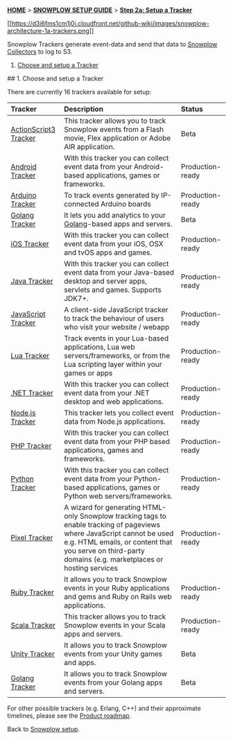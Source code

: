 <a name="top" />

[**HOME**](Home) > [**SNOWPLOW SETUP GUIDE**](Setting-up-Snowplow) > [**Step 2a: Setup a Tracker**](Setting-up-a-tracker)

[[https://d3i6fms1cm1j0i.cloudfront.net/github-wiki/images/snowplow-architecture-1a-trackers.png]]

Snowplow Trackers generate event-data and send that data to [Snowplow Collectors](Setting-up-a-Collector) to log to S3.

1. [Choose and setup a Tracker](#choose-setup)

<a name="choose-setup" />
## 1. Choose and setup a Tracker

There are currently 16 trackers available for setup:

| **Tracker**                                    | **Description**                                     | **Status**       |
|:-----------------------------------------------|:----------------------------------------------------|:-----------------|
| [ActionScript3 Tracker](ActionScript3-Tracker-setup) | This tracker allows you to track Snowplow events from a Flash movie, Flex application or Adobe AIR application. | Beta |
| [Android Tracker](Android-tracker-Setup) | With this tracker you can collect event data from your Android-based applications, games or frameworks. | Production-ready |
| [Arduino Tracker](arduino-tracker-setup) | To track events generated by IP-connected Arduino boards | Production-ready |
| [Golang Tracker](Golang-tracker-setup) | It lets you add analytics to your [Golang](https://golang.org/)-based apps and servers. | Beta |
| [iOS Tracker](iOS-tracker-Setup) | With this tracker you can collect event data from your iOS, OSX and tvOS apps and games. | Production-ready |
| [Java Tracker](Java-Tracker-Setup) | With this tracker you can collect event data from your Java-based desktop and server apps, servlets and games. Supports JDK7+. | Production-ready |
| [JavaScript Tracker](javascript-tracker-setup) | A client-side JavaScript tracker to track the behaviour of users who visit your website / webapp | Production-ready |
| [Lua Tracker](lua-tracker-setup) | Track events in your Lua-based applications, Lua web servers/frameworks, or from the Lua scripting layer within your games or apps | Production-ready |
| [.NET Tracker](.NET-tracker-setup) | With this tracker you can collect event data from your .NET desktop and web applications. | Production-ready |
| [Node.js Tracker](Node.js-tracker-setup) | This tracker lets you collect event data from Node.js applications. | Production-ready |
| [PHP Tracker](PHP-Tracker-Setup) | With this tracker you can collect event data from your PHP based applications, games and frameworks. | Production-ready |
| [Python Tracker](Python-tracker-setup) | With this tracker you can collect event data from your Python-based applications, games or Python web servers/frameworks. | Production-ready |
| [Pixel Tracker](pixel-tracker-setup) | A wizard for generating HTML-only Snowplow tracking tags to enable tracking of pageviews where JavaScript cannot be used e.g. HTML emails, or content that you serve on third-party domains (e.g. marketplaces or hosting services | Production-ready |
| [Ruby Tracker](Ruby-tracker-setup) | It allows you to track Snowplow events in your Ruby applications and gems and Ruby on Rails web applications. | Production-ready |
| [Scala Tracker](Scala-tracker-setup) | This tracker allows you to track Snowplow events in your Scala apps and servers. | Production-ready |
| [Unity Tracker](Unity-Tracker-Setup) | It allows you to track Snowplow events from your Unity games and apps. | Beta |
| [Golang Tracker](Golang-tracker-Setup) | It allows you to track Snowplow events from your Golang apps and servers. | Beta |


For other possible trackers (e.g. Erlang, C++) and their approximate timelines, please see the [Product roadmap](Product-roadmap).

Back to [Snowplow setup](Setting-up-Snowplow).
